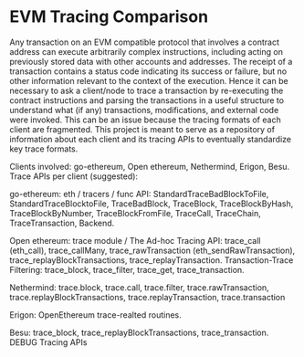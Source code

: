 # EVM Tracing Comparison

Any transaction on an EVM compatible protocol that involves a contract address can execute arbitrarily complex instructions, including acting on previously stored data with other accounts and addresses. The receipt of a transaction contains a status code indicating its success or failure, but no other information relevant to the context of the execution. Hence it can be necessary to ask a client/node to trace a transaction by re-executing the contract instructions and parsing the transactions in a useful structure to understand what (if any) transactions, modifications, and external code were invoked. This can be an issue because the tracing formats of each client are fragmented. This project is meant to serve as a repository of information about each client and its tracing APIs to eventually standardize key trace formats.

Clients involved: go-ethereum, Open ethereum, Nethermind, Erigon, Besu.
Trace APIs per client (suggested):

go-ethereum: eth / tracers / func API: StandardTraceBadBlockToFile, StandardTraceBlocktoFile, TraceBadBlock, TraceBlock, TraceBlockByHash, TraceBlockByNumber, TraceBlockFromFile, TraceCall, TraceChain, TraceTransaction, Backend.

Open ethereum: trace module / The Ad-hoc Tracing API: trace_call (eth_call), trace_callMany, trace_rawTransaction (eth_sendRawTransaction), trace_replayBlockTransactions, trace_replayTransaction. 
Transaction-Trace Filtering: trace_block, trace_filter, trace_get, trace_transaction.

Nethermind: trace.block, trace.call, trace.filter, trace.rawTransaction, trace.replayBlockTransactions, trace.replayTransaction, trace.transaction

Erigon: OpenEthereum trace-realted routines. 

Besu: trace_block, trace_replayBlockTransactions, trace_transaction. DEBUG Tracing APIs

